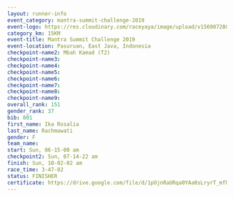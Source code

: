 ```yaml
---
layout: runner-info 
event_category: mantra-summit-challenge-2019 
event-logo: https://res.cloudinary.com/raceyaya/image/upload/v1569072809/logo/mantra-image_segrbx.jpg
category_km: 15KM 
event-title: Mantra Summit Challenge 2019 
event-location: Pasuruan, East Java, Indonesia 
checkpoint-name2: Mbah Kamad (T2) 
checkpoint-name3: 
checkpoint-name4: 
checkpoint-name5: 
checkpoint-name6: 
checkpoint-name7: 
checkpoint-name8: 
checkpoint-name9: 
overall_rank: 151
gender_rank: 37
bib: 801
first_name: Ika Rosalia
last_name: Rachmawati
gender: F
team_name: 
start: Sun, 06-15-00 am
checkpoint2: Sun, 07-14-22 am
finish: Sun, 10-02-02 am
race_time: 3-47-02
status: FINISHER
certificate: https://drive.google.com/file/d/1pOjnRaURqa0YAa0sLryrT_mfhQdx9Dgp/view?usp=sharing
---
```

